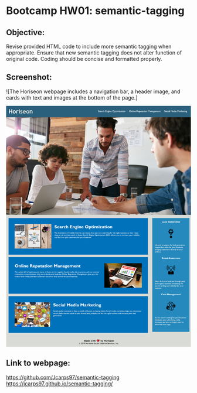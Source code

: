 # Bootcamp HW01: semantic-tagging

## Objective: 
Revise provided HTML code to include more semantic tagging when appropriate.
Ensure that new semantic tagging does not alter function of original code.
Coding should be concise and formatted properly.


## Screenshot:
![The Horiseon webpage includes a navigation bar, a header image, and cards with text and images at the bottom of the page.] 


<img src="./assets/images/webpagescrnsht.jpeg" />


## Link to webpage:

https://github.com/Jcarps97/semantic-tagging
https://jcarps97.github.io/semantic-tagging/
